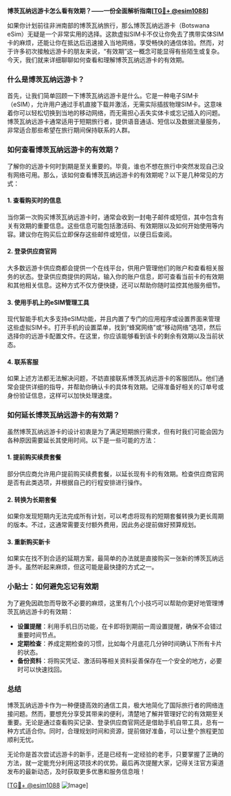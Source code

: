 **博茨瓦纳远游卡怎么看有效期？——一份全面解析指南[[TG💪+ @esim1088](https://t.me/s/esim1088)]**

如果你计划前往非洲南部的博茨瓦纳旅行，那么博茨瓦纳远游卡（Botswana eSim）无疑是一个非常实用的选择。这款虚拟SIM卡不仅让你免去了携带实体SIM卡的麻烦，还能让你在抵达后迅速接入当地网络，享受畅快的通信体验。然而，对于许多初次接触远游卡的朋友来说，“有效期”这一概念可能显得有些陌生或复杂。今天，我们就来详细聊聊如何查看和理解博茨瓦纳远游卡的有效期。

### 什么是博茨瓦纳远游卡？

首先，让我们简单回顾一下博茨瓦纳远游卡是什么。它是一种电子SIM卡（eSIM），允许用户通过手机直接下载并激活，无需实际插拔物理SIM卡。这意味着你可以轻松切换到当地的移动网络，而无需担心丢失实体卡或忘记插入的问题。博茨瓦纳远游卡通常适用于短期旅行者，提供语音通话、短信以及数据流量服务，非常适合那些希望在旅行期间保持联系的人群。

### 如何查看博茨瓦纳远游卡的有效期？

了解你的远游卡何时到期是至关重要的。毕竟，谁也不想在旅行中突然发现自己没有网络可用。那么，该如何查看博茨瓦纳远游卡的有效期呢？以下是几种常见的方式：

#### 1. 查看购买时的信息
当你第一次购买博茨瓦纳远游卡时，通常会收到一封电子邮件或短信，其中包含有关有效期的重要信息。这些信息可能包括激活码、有效期限以及如何开始使用等内容。建议你在购买后立即保存这些邮件或短信，以便日后查阅。

#### 2. 登录供应商官网
大多数远游卡供应商都会提供一个在线平台，供用户管理他们的账户和查看相关服务的状态。登录供应商提供的网站，输入你的账户信息，即可查看当前卡的有效期和其他相关信息。这种方式不仅方便快捷，还可以帮助你随时监控其他服务细节。

#### 3. 使用手机上的eSIM管理工具
现代智能手机大多支持eSIM功能，并且内置了专门的应用程序或设置界面来管理这些虚拟SIM卡。打开手机的设置菜单，找到“蜂窝网络”或“移动网络”选项，然后选择你的远游卡配置文件。在这里，你应该能够看到该卡的剩余有效期以及当前状态。

#### 4. 联系客服
如果上述方法都无法解决问题，不妨直接联系博茨瓦纳远游卡的客服团队。他们通常会提供详细的指导，并帮助你确认卡的具体有效期。记得准备好相关的订单号或身份验证信息，这样可以加快处理速度。

### 如何延长博茨瓦纳远游卡的有效期？

虽然博茨瓦纳远游卡的设计初衷是为了满足短期旅行需求，但有时我们可能会因为各种原因需要延长其使用时间。以下是一些可能的方法：

#### 1. 提前购买续费套餐
部分供应商允许用户提前购买续费套餐，以延长现有卡的有效期。检查供应商官网是否有此类选项，并根据自己的行程安排进行操作。

#### 2. 转换为长期套餐
如果你发现短期内无法完成所有计划，可以考虑将现有的短期套餐转换为更长周期的版本。不过，这通常需要支付额外费用，因此务必提前做好预算规划。

#### 3. 重新购买新卡
如果实在找不到合适的延期方案，最简单的办法就是直接购买一张新的博茨瓦纳远游卡。虽然听起来麻烦，但这可能是最快捷的方式之一。

### 小贴士：如何避免忘记有效期

为了避免因疏忽而导致不必要的麻烦，这里有几个小技巧可以帮助你更好地管理博茨瓦纳远游卡的有效期：

- **设置提醒**：利用手机日历功能，在卡即将到期前一周设置提醒，确保不会错过重要时间节点。
- **定期检查**：养成定期检查的习惯，比如每个月底花几分钟时间确认下所有卡片的状态。
- **备份资料**：将购买凭证、激活码等相关资料妥善保存在一个安全的地方，必要时可以快速找回。

### 总结

博茨瓦纳远游卡作为一种便捷高效的通信工具，极大地简化了国际旅行者的网络连接问题。然而，要想充分享受其带来的便利，清楚地了解并管理好它的有效期至关重要。无论是通过查看购买记录、登录供应商官网还是借助手机自带工具，总有一种方式适合你。同时，合理规划时间和资源，提前做好准备，可以让整个旅程更加顺利无忧。

无论你是首次尝试远游卡的新手，还是已经有一定经验的老手，只要掌握了正确的方法，就一定能充分利用这项技术的优势。最后再次提醒大家，记得关注官方渠道发布的最新动态，及时获取更多优惠和服务信息哦！

[[TG💪+ @esim1088](https://t.me/s/esim1088) ![Image](https://i.postimg.cc/4NQfJmqS/Snipaste-2025-05-13-00-14-12.png)]